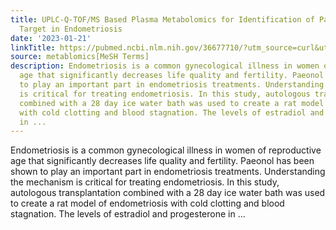 ```yaml
---
title: UPLC-Q-TOF/MS Based Plasma Metabolomics for Identification of Paeonol's Metabolic
  Target in Endometriosis
date: '2023-01-21'
linkTitle: https://pubmed.ncbi.nlm.nih.gov/36677710/?utm_source=curl&utm_medium=rss&utm_campaign=pubmed-2&utm_content=1Zkrxt7ktlCbHBXEV3v65xxSnkSWNsJ1A6Fq3gBniKhGfIUslK&fc=20210907212339&ff=20230124200914&v=2.17.9.post6+86293ac
source: metablomics[MeSH Terms]
description: Endometriosis is a common gynecological illness in women of reproductive
  age that significantly decreases life quality and fertility. Paeonol has been shown
  to play an important part in endometriosis treatments. Understanding the mechanism
  is critical for treating endometriosis. In this study, autologous transplantation
  combined with a 28 day ice water bath was used to create a rat model of endometriosis
  with cold clotting and blood stagnation. The levels of estradiol and progesterone
  in ...
---
```

Endometriosis is a common gynecological illness in women of reproductive age that significantly decreases life quality and fertility. Paeonol has been shown to play an important part in endometriosis treatments. Understanding the mechanism is critical for treating endometriosis. In this study, autologous transplantation combined with a 28 day ice water bath was used to create a rat model of endometriosis with cold clotting and blood stagnation. The levels of estradiol and progesterone in ...